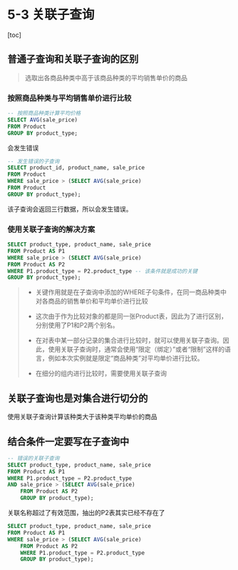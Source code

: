 # 5-3 关联子查询

[toc]

## 普通子查询和关联子查询的区别

> 选取出各商品种类中高于该商品种类的平均销售单价的商品

### 按照商品种类与平均销售单价进行比较

```sql
-- 按照商品种类计算平均价格
SELECT AVG(sale_price)
FROM Product
GROUP BY product_type;
```

会发生错误

```sql
-- 发生错误的子查询
SELECT product_id, product_name, sale_price
FROM Product
WHERE sale_price > (SELECT AVG(sale_price)
FROM Product
GROUP BY product_type);
```

该子查询会返回三行数据，所以会发生错误。

### 使用关联子查询的解决方案

```sql
SELECT product_type, product_name, sale_price
FROM Product AS P1
WHERE sale_price > (SELECT AVG(sale_price)
FROM Product AS P2
WHERE P1.product_type = P2.product_type	-- 该条件就是成功的关键
GROUP BY product_type);
```

> - 关键作用就是在子查询中添加的WHERE子句条件，在同一商品种类中对各商品的销售单价和平均单价进行比较
>
> - 这次由于作为比较对象的都是同一张Product表，因此为了进行区别，分别使用了P1和P2两个别名。
> - 在对表中某一部分记录的集合进行比较时，就可以使用关联子查询。因此，使用关联子查询时，通常会使用“限定（绑定）”或者“限制”这样的语言，例如本次实例就是限定“商品种类”对平均单价进行比较。
> - 在细分的组内进行比较时，需要使用关联子查询

## 关联子查询也是对集合进行切分的

使用关联子查询计算该种类大于该种类平均单价的商品

## 结合条件一定要写在子查询中

```sql
-- 错误的关联子查询
SELECT product_type, product_name, sale_price
FROM Product AS P1
WHERE P1.product_type = P2.product_type
AND sale_price > (SELECT AVG(sale_price)
    FROM Product AS P2
    GROUP BY product_type);
```

关联名称超过了有效范围，抽出的P2表其实已经不存在了

```SQL
SELECT product_type, product_name, sale_price
FROM Product AS P1
WHERE sale_price > (SELECT AVG(sale_price)
    FROM Product AS P2
    WHERE P1.product_type = P2.product_type
    GROUP BY product_type);
```

